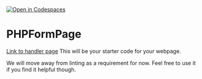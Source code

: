 [![Open in Codespaces](https://classroom.github.com/assets/launch-codespace-f4981d0f882b2a3f0472912d15f9806d57e124e0fc890972558857b51b24a6f9.svg)](https://classroom.github.com/open-in-codespaces?assignment_repo_id=10268061)
# PHPFormPage
[Link to handler page](https://github.com/SHH-ICS/php-form-handler-Kaidyn-Doshi/blob/main/index.php)
This will be your starter code for your webpage.

We will move away from linting as a requirement for now.  Feel free to use it if you find it helpful though.
